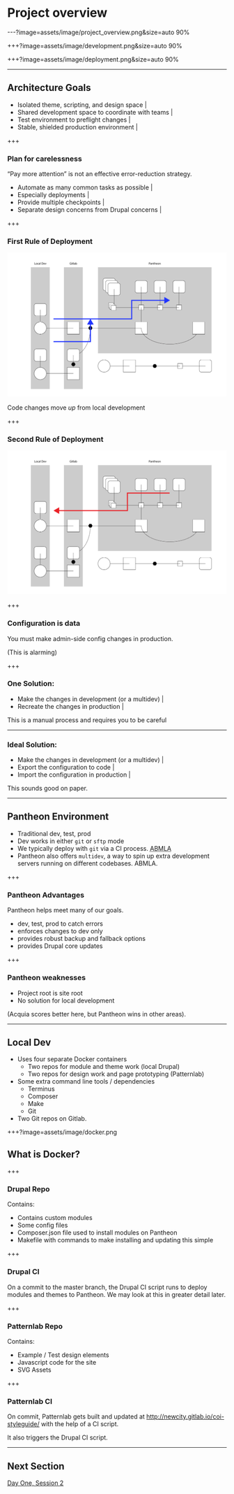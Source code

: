 # Project overview

---?image=assets/image/project_overview.png&size=auto 90%

+++?image=assets/image/development.png&size=auto 90%

+++?image=assets/image/deployment.png&size=auto 90%

---

## Architecture Goals

- Isolated theme, scripting, and design space |
- Shared development space to coordinate with teams |
- Test environment to preflight changes |
- Stable, shielded production environment |

+++

### Plan for carelessness

“Pay more attention” is not an effective error-reduction strategy.

- Automate as many common tasks as possible |
- Especially deployments |
- Provide multiple checkpoints |
- Separate design concerns from Drupal concerns |

+++

### First Rule of Deployment

![Code Moves Up](assets/image/files_up.png)

Code changes move _up_ from local development


+++

### Second Rule of Deployment

![Database Moves Down](assets/image/data_down.png)

+++ 

### Configuration is data

You must make admin-side config changes in production.

(This is alarming)

+++

### One Solution:

- Make the changes in development (or a multidev) |
- Recreate the changes in production |

<span class="fragment">This is a manual process and requires you to be careful</span>

---
### Ideal Solution:

- Make the changes in development (or a multidev) |
- Export the configuration to code |
- Import the configuration in production |

<span class="fragment">This sounds good on paper.</span>

---

## Pantheon Environment

- Traditional dev, test, prod
- Dev works in either `git` or `sftp` mode
- We typically deploy with `git` via a CI process. <abbr title="about which more later also">ABMLA</abbr>
- Pantheon also offers `multidev`, a way to spin up extra development servers running on different codebases. ABMLA.

+++

### Pantheon Advantages

Pantheon helps meet many of our goals. 

- dev, test, prod to catch errors
- enforces changes to dev only
- provides robust backup and fallback options
- provides Drupal core updates

+++ 

### Pantheon weaknesses

- Project root is site root
- No solution for local development

(Acquia scores better here, but Pantheon wins in other areas).

---

## Local Dev

- Uses four separate Docker containers
  - Two repos for module and theme work (local Drupal)
  - Two repos for design work and page prototyping (Patternlab)
- Some extra command line tools / dependencies
  - Terminus
  - Composer
  - Make
  - Git
- Two Git repos on Gitlab.

+++?image=assets/image/docker.png
## What is Docker?

+++
### Drupal Repo

Contains: 

- Contains custom modules
- Some config files
- Composer.json file used to install modules on Pantheon
- Makefile with commands to make installing and updating this simple

+++

### Drupal CI 

On a commit to the master branch, the Drupal CI script runs to deploy modules and themes to Pantheon. We may look at this in greater detail later.

+++

### Patternlab Repo

Contains: 

- Example / Test design elements
- Javascript code for the site
- SVG Assets

+++

### Patternlab CI

On commit, Patternlab gets built and updated at http://newcity.gitlab.io/coi-styleguide/ with the help of a CI script.

It also triggers the Drupal CI script.  

---
## Next Section

[Day One, Session 2](https://gitpitch.com/thudfactor/coi-training?p=day1-session2)

